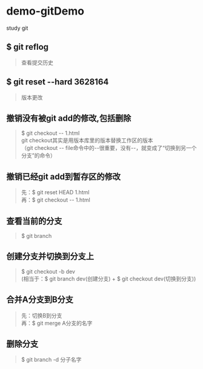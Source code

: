 # demo-gitDemo
study git

##  $ git reflog
 >查看提交历史

##  $ git reset --hard 3628164
 >版本更改

## 撤销没有被git add的修改,包括删除
 > $ git checkout -- 1.html <br/>
 >git checkout其实是用版本库里的版本替换工作区的版本 <br/>
 >（git checkout -- file命令中的--很重要，没有--，就变成了“切换到另一个分支”的命令）

## 撤销已经git add到暂存区的修改
 >先：$ git reset HEAD 1.html <br/>
 >再：$ git checkout -- 1.html

## 查看当前的分支
 >$ git branch

## 创建分支并切换到分支上
 >$ git checkout -b dev <br/>
 >(相当于：$ git branch dev(创建分支) + $ git checkout dev(切换到分支))

## 合并A分支到B分支
 >先：切换B到分支 <br/>
 >再：$ git merge A分支的名字

## 删除分支
 >$ git branch -d 分子名字
